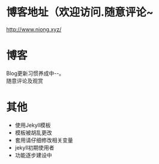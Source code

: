 博客地址（欢迎访问.随意评论~
===

http://www.niong.xyz/

博客
===
Blog更新习惯养成中--。  
随意评论及观赏

其他
===
- 使用Jekyll模板
- 模板被胡乱更改
- 套用请仔细修改相关变量
- jekyll初期使用者
- 功能逐步建设中

